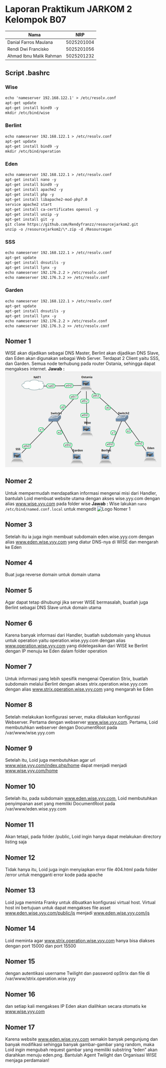 # Laporan Praktikum JARKOM 2 Kelompok B07 #

| Nama                      | NRP           |
| ------------------------- | ------------- |
| Danial Farros Maulana     | 5025201004    |
| Rendi Dwi Francisko       | 5025201056    |
| Ahmad Ibnu Malik Rahman   | 5025201232    |



## Script .bashrc
### Wise ###
```
echo 'nameserver 192.168.122.1' > /etc/resolv.conf
apt-get update
apt-get install bind9 -y
mkdir /etc/bind/wise
```

### Berlint ###
```
echo nameserver 192.168.122.1 > /etc/resolv.conf
apt-get update
apt-get install bind9 -y
mkdir /etc/bind/operation
```
### Eden ###
```
echo nameserver 192.168.122.1 > /etc/resolv.conf
apt-get install nano -y
apt-get install bind9 -y
apt-get install apache2 -y
apt-get install php -y
apt-get install libapache2-mod-php7.0
service apache2 start
apt-get install ca-certificates openssl -y
apt-get install unzip -y
apt-get install git -y
git clone https://github.com/Rendyfranzz/resourcejarkom2.git
unzip -o /resourcejarkom2/\*.zip -d /Resourcegan
```

### SSS ###
```
echo nameserver 192.168.122.1 > /etc/resolv.conf
apt-get update
apt-get install dnsutils -y
apt-get install lynx -y
echo nameserver 192.176.2.2 > /etc/resolv.conf
echo nameserver 192.176.3.2 >> /etc/resolv.conf
```
### Garden ###
```
echo nameserver 192.168.122.1 > /etc/resolv.conf
apt-get update
apt-get install dnsutils -y
apt-get install lynx -y
echo nameserver 192.176.2.2 > /etc/resolv.conf
echo nameserver 192.176.3.2 >> /etc/resolv.conf
```
## Nomer 1 ##
WISE akan dijadikan sebagai DNS Master, Berlint akan dijadikan DNS Slave, dan Eden akan digunakan sebagai Web Server. Terdapat 2 Client yaitu SSS, dan Garden. Semua node terhubung pada router Ostania, sehingga dapat mengakses internet.
**Jawab :**
![Logo Nomer 1](/image/nomer1.png)
## Nomer 2 ##
Untuk mempermudah mendapatkan informasi mengenai misi dari Handler, bantulah Loid membuat website utama dengan akses wise.yyy.com dengan alias www.wise.yyy.com pada folder wise 
**Jawab :**
Wise
lakukan ```nano /etc/bind/named.conf.local``` untuk mengedit
![Logo Nomer 1](/image/nomer2.png)
## Nomer 3 ##
Setelah itu ia juga ingin membuat subdomain eden.wise.yyy.com dengan alias www.eden.wise.yyy.com yang diatur DNS-nya di WISE dan mengarah ke Eden
## Nomer 4 ##
Buat juga reverse domain untuk domain utama
## Nomer 5 ##
Agar dapat tetap dihubungi jika server WISE bermasalah, buatlah juga Berlint sebagai DNS Slave untuk domain utama
## Nomer 6 ##
Karena banyak informasi dari Handler, buatlah subdomain yang khusus untuk operation yaitu operation.wise.yyy.com dengan alias www.operation.wise.yyy.com yang didelegasikan dari WISE ke Berlint dengan IP menuju ke Eden dalam folder operation 
## Nomer 7 ##
Untuk informasi yang lebih spesifik mengenai Operation Strix, buatlah subdomain melalui Berlint dengan akses strix.operation.wise.yyy.com dengan alias www.strix.operation.wise.yyy.com yang mengarah ke Eden
## Nomer 8 ##
Setelah melakukan konfigurasi server, maka dilakukan konfigurasi Webserver. Pertama dengan webserver www.wise.yyy.com. Pertama, Loid membutuhkan webserver dengan DocumentRoot pada /var/www/wise.yyy.com
## Nomer 9 ##
Setelah itu, Loid juga membutuhkan agar url www.wise.yyy.com/index.php/home dapat menjadi menjadi www.wise.yyy.com/home
## Nomer 10 ##
Setelah itu, pada subdomain www.eden.wise.yyy.com, Loid membutuhkan penyimpanan aset yang memiliki DocumentRoot pada /var/www/eden.wise.yyy.com
## Nomer 11 ##
Akan tetapi, pada folder /public, Loid ingin hanya dapat melakukan directory listing saja
## Nomer 12 ##
Tidak hanya itu, Loid juga ingin menyiapkan error file 404.html pada folder /error untuk mengganti error kode pada apache
## Nomer 13 ##
Loid juga meminta Franky untuk dibuatkan konfigurasi virtual host. Virtual host ini bertujuan untuk dapat mengakses file asset www.eden.wise.yyy.com/public/js menjadi www.eden.wise.yyy.com/js
## Nomer 14 ##
Loid meminta agar www.strix.operation.wise.yyy.com hanya bisa diakses dengan port 15000 dan port 15500
## Nomer 15 ##
dengan autentikasi username Twilight dan password opStrix dan file di /var/www/strix.operation.wise.yyy
## Nomer 16 ##
dan setiap kali mengakses IP Eden akan dialihkan secara otomatis ke www.wise.yyy.com
## Nomer 17 ##
Karena website www.eden.wise.yyy.com semakin banyak pengunjung dan banyak modifikasi sehingga banyak gambar-gambar yang random, maka Loid ingin mengubah request gambar yang memiliki substring “eden” akan diarahkan menuju eden.png. Bantulah Agent Twilight dan Organisasi WISE menjaga perdamaian!
